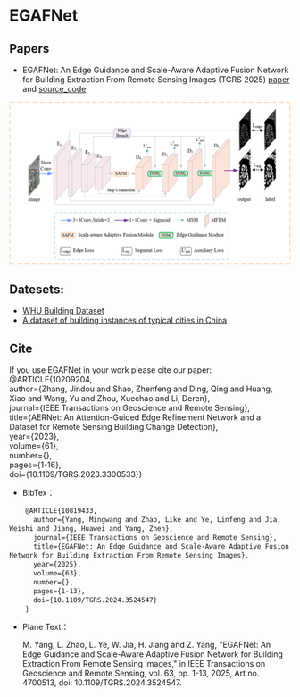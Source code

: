 # EGAFNet
## Papers
* EGAFNet: An Edge Guidance and Scale-Aware Adaptive Fusion Network for Building Extraction From Remote Sensing Images (TGRS 2025) [paper](https://ieeexplore.ieee.org/document/10819433) and [source_code](https://github.com/Mw-yang/EGAFNet/)


![image-model](./image/model.png)


## Datesets:
* [WHU Building Dataset](http://gpcv.whu.edu.cn/data/building_dataset.html)
* [A dataset of building instances of typical cities in China](https://doi.org/10.11922/sciencedb.00620)


## Cite
If you use EGAFNet in your work please cite our paper:
@ARTICLE{10209204,  
  author={Zhang, Jindou and Shao, Zhenfeng and Ding, Qing and Huang, Xiao and Wang, Yu and Zhou, Xuechao and Li, Deren},  
  journal={IEEE Transactions on Geoscience and Remote Sensing},   
  title={AERNet: An Attention-Guided Edge Refinement Network and a Dataset for Remote Sensing Building Change Detection},   
  year={2023},  
  volume={61},  
  number={},  
  pages={1-16},  
  doi={10.1109/TGRS.2023.3300533}}
* BibTex：
```
    @ARTICLE{10819433,
      author={Yang, Mingwang and Zhao, Like and Ye, Linfeng and Jia, Weishi and Jiang, Huawei and Yang, Zhen},
      journal={IEEE Transactions on Geoscience and Remote Sensing}, 
      title={EGAFNet: An Edge Guidance and Scale-Aware Adaptive Fusion Network for Building Extraction From Remote Sensing Images}, 
      year={2025},
      volume={63},
      number={},
      pages={1-13},
      doi={10.1109/TGRS.2024.3524547}
    }
```

    

* Plane Text：

    M. Yang, L. Zhao, L. Ye, W. Jia, H. Jiang and Z. Yang, "EGAFNet: An Edge Guidance and Scale-Aware Adaptive Fusion Network for Building Extraction From Remote Sensing Images," in IEEE Transactions on Geoscience and Remote Sensing, vol. 63, pp. 1-13, 2025, Art no. 4700513, doi: 10.1109/TGRS.2024.3524547.
